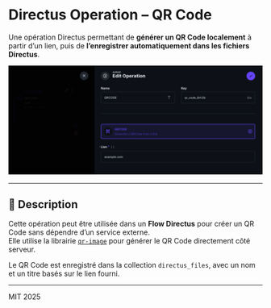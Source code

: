 # Directus Operation – QR Code

Une opération Directus permettant de **générer un QR Code localement** à partir d’un lien, puis de **l’enregistrer automatiquement dans les fichiers Directus**.

![QR Code Preview](./assets/directus-extension-QRCode.png)

---

## 🧩 Description

Cette opération peut être utilisée dans un **Flow Directus** pour créer un QR Code sans dépendre d’un service externe.  
Elle utilise la librairie [`qr-image`](https://github.com/alexeyten/qr-image) pour générer le QR Code directement côté serveur.

Le QR Code est enregistré dans la collection `directus_files`, avec un nom et un titre basés sur le lien fourni.

---

MIT 2025
